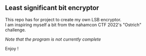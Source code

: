 ## Least significant bit encryptor

This repo has for project to create my own LSB encryptor.\
I am inspiring myself a bit from the nahamcon CTF 2022's "Ostrich" challenge.

*Note that the program is not currently complete*

Enjoy !
